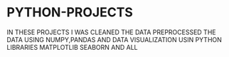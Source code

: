 # PYTHON-PROJECTS
IN THESE PROJECTS I WAS CLEANED THE DATA PREPROCESSED THE DATA USING NUMPY,PANDAS AND DATA VISUALIZATION USIN PYTHON LIBRARIES MATPLOTLIB SEABORN AND ALL
